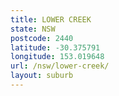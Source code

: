 ```yaml
---
title: LOWER CREEK
state: NSW
postcode: 2440
latitude: -30.375791
longitude: 153.019648
url: /nsw/lower-creek/
layout: suburb
---
```


